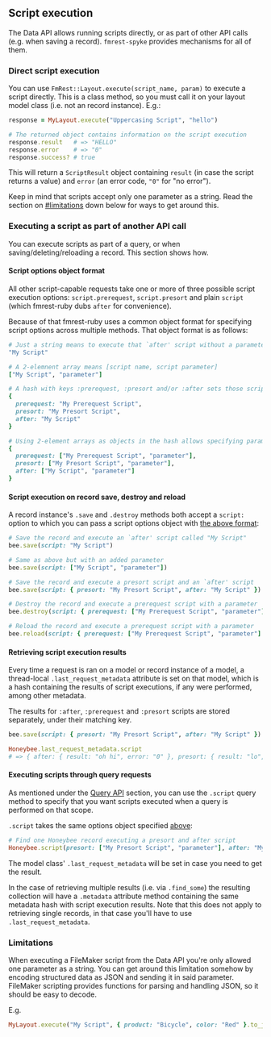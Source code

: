 ## Script execution

The Data API allows running scripts directly, or as part of other API calls
(e.g. when saving a record). `fmrest-spyke` provides mechanisms for all of
them.

### Direct script execution

You can use `FmRest::Layout.execute(script_name, param)` to execute a script
directly. This is a class method, so you must call it on your layout model
class (i.e. not an record instance). E.g.:

```ruby
response = MyLayout.execute("Uppercasing Script", "hello")

# The returned object contains information on the script execution
response.result   # => "HELLO"
response.error    # => "0"
response.success? # true
```

This will return a `ScriptResult` object containing `result` (in case the
script returns a value) and `error` (an error code, `"0"` for "no error").

Keep in mind that scripts accept only one parameter as a string. Read the
section on [#limitations](limitations) down below for ways to get around this.

### Executing a script as part of another API call

You can execute scripts as part of a query, or when saving/deleting/reloading a
record. This section shows how.

#### Script options object format

All other script-capable requests take one or more of three possible script
execution options: `script.prerequest`, `script.presort` and plain `script`
(which fmrest-ruby dubs `after` for convenience).

Because of that fmrest-ruby uses a common object format for specifying script options
across multiple methods. That object format is as follows:

```ruby
# Just a string means to execute that `after' script without a parameter
"My Script"

# A 2-elemnent array means [script name, script parameter]
["My Script", "parameter"]

# A hash with keys :prerequest, :presort and/or :after sets those scripts for
{
  prerequest: "My Prerequest Script",
  presort: "My Presort Script",
  after: "My Script"
}

# Using 2-element arrays as objects in the hash allows specifying parameters
{
  prerequest: ["My Prerequest Script", "parameter"],
  presort: ["My Presort Script", "parameter"],
  after: ["My Script", "parameter"]
}
```

#### Script execution on record save, destroy and reload

A record instance's `.save` and `.destroy` methods both accept a `script:`
option to which you can pass a script options object with
[the above format](#script-options-object-format):

```ruby
# Save the record and execute an `after' script called "My Script"
bee.save(script: "My Script")

# Same as above but with an added parameter
bee.save(script: ["My Script", "parameter"])

# Save the record and execute a presort script and an `after' script
bee.save(script: { presort: "My Presort Script", after: "My Script" })

# Destroy the record and execute a prerequest script with a parameter
bee.destroy(script: { prerequest: ["My Prerequest Script", "parameter"] })

# Reload the record and execute a prerequest script with a parameter
bee.reload(script: { prerequest: ["My Prerequest Script", "parameter"] })
```

#### Retrieving script execution results

Every time a request is ran on a model or record instance of a model, a
thread-local `.last_request_metadata` attribute is set on that model,
which is a hash containing the results of script executions, if any were
performed, among other metadata.

The results for `:after`, `:prerequest` and `:presort` scripts are stored
separately, under their matching key.

```ruby
bee.save(script: { presort: "My Presort Script", after: "My Script" })

Honeybee.last_request_metadata.script
# => { after: { result: "oh hi", error: "0" }, presort: { result: "lo", error: "0" } }
```

#### Executing scripts through query requests

As mentioned under the [Query API](#query-api) section, you can use the
`.script` query method to specify that you want scripts executed when a query
is performed on that scope.

`.script` takes the same options object specified [above](#script-options-object-format):

```ruby
# Find one Honeybee record executing a presort and after script
Honeybee.script(presort: ["My Presort Script", "parameter"], after: "My Script").first
```

The model class' `.last_request_metadata` will be set in case you need to get the result.

In the case of retrieving multiple results (i.e. via `.find_some`) the
resulting collection will have a `.metadata` attribute method containing the
same metadata hash with script execution results. Note that this does not apply
to retrieving single records, in that case you'll have to use
`.last_request_metadata`.

### Limitations

When executing a FileMaker script from the Data API you're only allowed one
parameter as a string. You can get around this limitation somehow by encoding
structured data as JSON and sending it in said parameter. FileMaker scripting
provides functions for parsing and handling JSON, so it should be easy to
decode.

E.g.

```ruby
MyLayout.execute("My Script", { product: "Bicycle", color: "Red" }.to_json)
```
